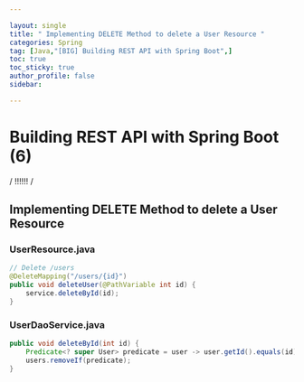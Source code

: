 ```yaml
---

layout: single
title: " Implementing DELETE Method to delete a User Resource "
categories: Spring
tag: [Java,"[BIG] Building REST API with Spring Boot",]
toc: true
toc_sticky: true
author_profile: false
sidebar:

---
```

# Building REST API with Spring Boot (6)

/ !!!!!! /

## Implementing DELETE Method to delete a User Resource

### UserResource.java
```java
// Delete /users  
@DeleteMapping("/users/{id}")  
public void deleteUser(@PathVariable int id) {  
	service.deleteById(id);  
}
```

### UserDaoService.java
```java
public void deleteById(int id) {  
	Predicate<? super User> predicate = user -> user.getId().equals(id);  
	users.removeIf(predicate);  
}
```